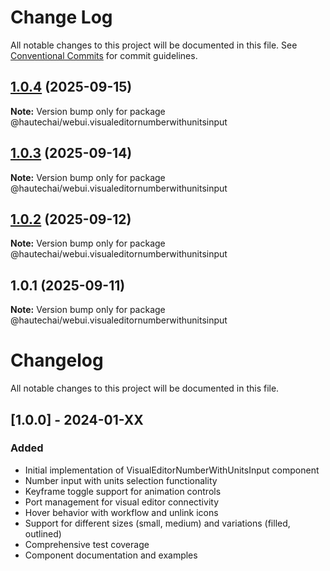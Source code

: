 # Change Log

All notable changes to this project will be documented in this file.
See [Conventional Commits](https://conventionalcommits.org) for commit guidelines.

## [1.0.4](https://github.com/HautechAI/webui/compare/@hautechai/webui.visualeditornumberwithunitsinput@1.0.3...@hautechai/webui.visualeditornumberwithunitsinput@1.0.4) (2025-09-15)

**Note:** Version bump only for package @hautechai/webui.visualeditornumberwithunitsinput

## [1.0.3](https://github.com/HautechAI/webui/compare/@hautechai/webui.visualeditornumberwithunitsinput@1.0.2...@hautechai/webui.visualeditornumberwithunitsinput@1.0.3) (2025-09-14)

**Note:** Version bump only for package @hautechai/webui.visualeditornumberwithunitsinput

## [1.0.2](https://github.com/HautechAI/webui/compare/@hautechai/webui.visualeditornumberwithunitsinput@1.0.1...@hautechai/webui.visualeditornumberwithunitsinput@1.0.2) (2025-09-12)

**Note:** Version bump only for package @hautechai/webui.visualeditornumberwithunitsinput

## 1.0.1 (2025-09-11)

**Note:** Version bump only for package @hautechai/webui.visualeditornumberwithunitsinput

# Changelog

All notable changes to this project will be documented in this file.

## [1.0.0] - 2024-01-XX

### Added

- Initial implementation of VisualEditorNumberWithUnitsInput component
- Number input with units selection functionality
- Keyframe toggle support for animation controls
- Port management for visual editor connectivity
- Hover behavior with workflow and unlink icons
- Support for different sizes (small, medium) and variations (filled, outlined)
- Comprehensive test coverage
- Component documentation and examples
